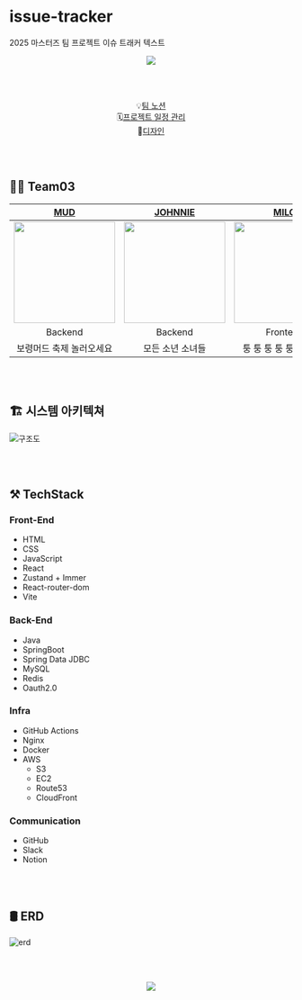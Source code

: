 # issue-tracker

2025 마스터즈 팀 프로젝트 이슈 트래커
텍스트

<div align="center">
<img src="https://capsule-render.vercel.app/api?type=shark&height=280&text=🎯%20Issue%20Tracker&reversal=true&textBg=false&fontAlign=50&animation=twinkling&rotate=0&fontSize=80&fontAlignY=35&desc=Team03&descAlignY=50&descAlign=78.5&theme=radical"/>
</div>

</br></br>

<!--
<div align="center">

[![Hits](https://hits.seeyoufarm.com/api/count/incr/badge.svg?url=https%3A%2F%2Fgithub.com%2Fcodesquad-masters2024-team02%2Fissue-tracker%2F&count_bg=%23FF5A9D&title_bg=%23282686&icon=&icon_color=%23000000&title=hits&edge_flat=false)](https://hits.seeyoufarm.com)

</div>
-->

<div align="center">
    💡<a href="https://flint-baritone-8be.notion.site/Issue-Tracker-1ec75c9287fa8069bca8c520db98204f?pvs=4" target="_blank">팀 노션</a> <br>
    🗓️<a href="https://github.com/orgs/codesquad-masters2024-team02/projects/1" target="_blank">프로젝트 일정 관리</a> <br>
    🎨<a href="https://www.figma.com/file/Mx4mDJGfRZZ5wdoBWFw5UX/FE_%EC%9D%B4%EC%8A%88%ED%8A%B8%EB%9E%98%EC%BB%A4?type=design&node-id=89-0&mode=design&t=RkLy4JuP9ULHv12v-0" target="_blank">디자인</a> 
</div>

</br></br>

## 👋🏻 Team03

<div align="center">

|                    [MUD](https://github.com/jang-jinuk)                     |                 [JOHNNIE](https://github.com/dongchan0105)                  |                     [MILO](https://github.com/y-minion)                     |
| :-------------------------------------------------------------------------: | :-------------------------------------------------------------------------: | :-------------------------------------------------------------------------: |
| <img src="https://avatars.githubusercontent.com/u/143267143?v=4" width=180> | <img src="https://avatars.githubusercontent.com/u/158487744?v=4" width=180> | <img src="https://avatars.githubusercontent.com/u/183694465?v=4" width=180> |
|                                   Backend                                   |                                   Backend                                   |                                  Frontend                                   |
|                          보령머드 축제 놀러오세요                           |                              모든 소년 소녀들                               |                           퉁 퉁 퉁 퉁 퉁 사후르~                            |

</div>

</br></br>

## 🏗️ 시스템 아키텍쳐

![구조도](https://github.com/codesquad-masters2024-team02/issue-tracker/assets/103445254/e1b4c873-427f-4149-a436-790c647702ff)

</br></br>

## ⚒️ TechStack

### Front-End

- HTML
- CSS
- JavaScript
- React
- Zustand + Immer
- React-router-dom
- Vite

### Back-End

- Java
- SpringBoot
- Spring Data JDBC
- MySQL
- Redis
- Oauth2.0

### Infra

- GitHub Actions
- Nginx
- Docker
- AWS
  - S3
  - EC2
  - Route53
  - CloudFront

### Communication

- GitHub
- Slack
- Notion

</br></br>

## 🛢️ ERD

![erd](https://github.com/codesquad-masters2024-team02/issue-tracker/assets/103445254/b3f5147f-24db-4f23-9460-e5e79511893d)

</br></br>

<div align="center">
<img src="https://capsule-render.vercel.app/api?type=shark&height=280&theme=radical&section=footer" />
</div>

